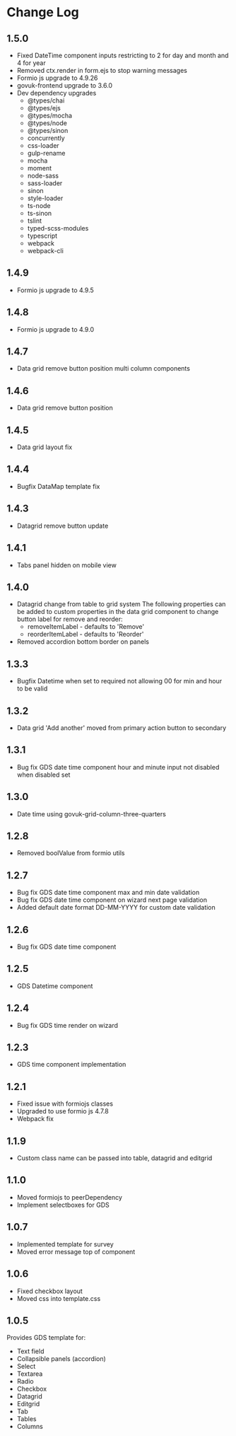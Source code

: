 # Change Log
## 1.5.0
- Fixed DateTime component inputs restricting to 2 for day and month and 4 for year
- Removed ctx.render in form.ejs to stop warning messages
- Formio js upgrade to 4.9.26
- govuk-frontend upgrade to 3.6.0
- Dev dependency upgrades
  - @types/chai
  - @types/ejs
  - @types/mocha
  - @types/node
  - @types/sinon
  - concurrently
  - css-loader
  - gulp-rename
  - mocha
  - moment
  - node-sass
  - sass-loader
  - sinon
  - style-loader
  - ts-node
  - ts-sinon
  - tslint
  - typed-scss-modules
  - typescript
  - webpack
  - webpack-cli

## 1.4.9
- Formio js upgrade to 4.9.5

## 1.4.8
- Formio js upgrade to 4.9.0

## 1.4.7
- Data grid remove button position multi column components

## 1.4.6
- Data grid remove button position

## 1.4.5
- Data grid layout fix

## 1.4.4
- Bugfix DataMap template fix

## 1.4.3
- Datagrid remove button update

## 1.4.1
- Tabs panel hidden on mobile view

## 1.4.0
- Datagrid change from table to grid system
  The following properties can be added to custom properties in the data grid component to change button label for remove and reorder:
  - removeItemLabel - defaults to 'Remove'
  - reorderItemLabel - defaults to 'Reorder'
- Removed accordion bottom border on panels

## 1.3.3
- Bugfix Datetime when set to required not allowing 00 for min and hour to be valid

## 1.3.2
- Data grid 'Add another' moved from primary action button to secondary

## 1.3.1
- Bug fix GDS date time component hour and minute input not disabled when disabled set

## 1.3.0
- Date time using govuk-grid-column-three-quarters

## 1.2.8
- Removed boolValue from formio utils

## 1.2.7
- Bug fix GDS date time component max and min date validation
- Bug fix GDS date time component on wizard next page validation
- Added default date format DD-MM-YYYY for custom date validation

## 1.2.6
- Bug fix GDS date time component

## 1.2.5
- GDS Datetime component

## 1.2.4
- Bug fix GDS time render on wizard

## 1.2.3
- GDS time component implementation

## 1.2.1
- Fixed issue with formiojs classes
- Upgraded to use formio js 4.7.8
- Webpack fix

## 1.1.9
- Custom class name can be passed into table, datagrid and editgrid

## 1.1.0
- Moved formiojs to peerDependency
- Implement selectboxes for GDS

## 1.0.7
- Implemented template for survey
- Moved error message top of component

## 1.0.6
- Fixed checkbox layout
- Moved css into template.css

## 1.0.5
Provides GDS template for:
* Text field
* Collapsible panels (accordion)
* Select
* Textarea
* Radio
* Checkbox
* Datagrid
* Editgrid
* Tab
* Tables
* Columns
